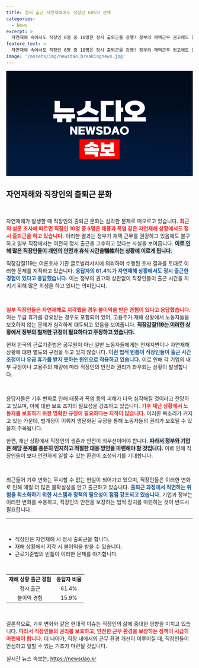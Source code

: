 ```yaml
---
title: 정시 출근 자연재해에도 직장인 60%의 선택
categories:
  - News
excerpt: >
  자연재해 속에서도 직장인 6명 중 10명은 정시 출퇴근을 강행! 정부의 재택근무 권고에도 불구하고, 근로기준법의 허점으로 인해 노동자들이 고통받고 있습니다. 기후 재난 속, 그들의 안전을 지킬 법적 장치가 절실히 필요합니다.
feature_text: >
  자연재해 속에서도 직장인 6명 중 10명은 정시 출퇴근을 강행! 정부의 재택근무 권고에도 불구하고, 근로기준법의 허점으로 인해 노동자들이 고통받고 있습니다. 기후 재난 속, 그들의 안전을 지킬 법적 장치가 절실히 필요합니다.
image: '/assets/img/newsdao_breakingnews.jpg'
---
```


<p><img src="/assets/img/newsdao_breakingnews.jpg" alt="ontimetimes 속보" /></p>

<h2 data-ke-size="size26">자연재해와 직장인의 출퇴근 문화</h2>

<p data-ke-size="size16">&nbsp;</p>

<p>자연재해가 발생할 때 직장인의 출퇴근 문화는 심각한 문제로 떠오르고 있습니다. <b><span style="color: #ee2323;">최근의 설문 조사에 따르면 직장인 10명 중 6명은 태풍과 폭염 같은 자연재해 상황에서도 정시 출퇴근을 하고 있습니다.</span></b> 이러한 결과는 정부가 재택 근무를 권장하고 있음에도 불구하고 일부 직장에서는 여전히 정시 출근을 고수하고 있다는 사실을 보여줍니다. <b><span style="background-color: #21538527;">이로 인해 많은 직장인들이 개인의 안전과 휴식 시간을犠牲하는 상황에 이르게 됩니다.</span></b></p>

<p>직장갑질119는 여론조사 기관 글로벌리서치에 의뢰하여 수행된 조사 결과를 토대로 이러한 문제를 지적하고 있습니다. <b><span style="color: #1a5490;">응답자의 61.4%가 자연재해 상황에서도 정시 출근한 경험이 있다고 응답했습니다.</span></b> 이는 정부의 권고와 상관없이 직장인들이 출근 시간을 지키기 위해 많은 희생을 하고 있다는 의미입니다.</p>

<p data-ke-size="size16">&nbsp;</p>

<p><b><span style="color: #ee2323;">일부 직장인들은 자연재해로 지각했을 경우 불이익을 받은 경험이 있다고 응답했습니다.</span></b> 이는 무급 휴가를 강요받는 경우도 포함되어 있어, 고용주가 재해 상황에서 노동자들을 보호하지 않는 문제가 심각하게 대두되고 있음을 보여줍니다. <b><span style="background-color: #21538527;">직장갑질119는 이러한 상황에서 정부의 철저한 규정이 필요하다고 주장하고 있습니다.</span></b></p>

<p>현재 한국의 근로기준법은 공무원이 아닌 일반 노동자들에게는 천재지변이나 자연재해 상황에 대한 별도의 규정을 두고 있지 않습니다. <b><span style="color: #1a5490;">이런 법적 빈틈이 직장인들이 출근 시간 조정이나 유급 휴가를 받지 못하는 원인으로 작용하고 있습니다.</span></b> 이로 인해 각 기업의 내부 규정이나 고용주의 재량에 따라 직장인의 안전과 권리가 좌우되는 상황이 발생합니다.</p>

<p data-ke-size="size16">&nbsp;</p>

<p>응답자들은 기후 변화로 인해 태풍과 폭염 등의 피해가 더욱 심각해질 것이라고 전망하고 있으며, 이에 대한 보호 조치의 필요성을 강조하고 있습니다. <b><span style="color: #ee2323;">기후 재난 상황에서 노동자를 보호하기 위한 명확한 규정이 필요하다는 지적이 많습니다.</span></b> 이러한 목소리가 커지고 있는 가운데, 법개정이 이뤄져 명문화된 규정을 통해 노동자들의 권리가 보호될 수 있을지 주목됩니다.</p>

<p>한편, 재난 상황에서 직장인의 생존과 안전이 최우선이어야 합니다. <b><span style="background-color: #21538527;">따라서 정부와 기업은 해당 문제를 충분히 인지하고 적절한 대응 방안을 마련해야 할 것입니다.</span></b> 이로 인해 직장인들이 보다 안전하게 일할 수 있는 환경이 조성되기를 기대합니다.</p>

<p data-ke-size="size16">&nbsp;</p>

<p>최근들어 기후 변화는 무시할 수 없는 현실이 되어가고 있으며, 직장인들은 이러한 변화로 인해 매일 더 많은 불확실성을 안고 출근하고 있습니다. <b><span style="color: #1a5490;">출퇴근 과정에서 직면하는 위험을 최소화하기 위한 시스템과 정책의 필요성이 점점 강조되고 있습니다.</span></b> 기업과 정부는 이러한 변화를 수용하고, 직장인의 안전을 보장하는 법적 장치를 마련하는 것이 반드시 필요합니다.</p>

<hr>

<p data-ke-size="size16">&nbsp;</p> 

<ul>
  <li>직장인은 자연재해 시 정시 출퇴근을 합니다.</li>
  <li>재해 상황에서 지각 시 불이익을 받을 수 있습니다.</li>
  <li>근로기준법의 빈틈이 이러한 문제를 야기합니다.</li>
</ul>

<p data-ke-size="size16">&nbsp;</p> 

<table style="width: 100%; border-collapse: collapse;">
  <tr>
    <td style="text-align: center; height: 17px;"><b>재해 상황 출근 경험</b></td>
    <td style="text-align: center; height: 17px;"><b>응답자 비율</b></td>
  </tr>
  <tr>
    <td style="text-align: center; height: 17px;">정시 출근</td>
    <td style="text-align: center; height: 17px;">61.4%</td>
  </tr>
  <tr>
    <td style="text-align: center; height: 17px;">불이익 경험</td>
    <td style="text-align: center; height: 17px;">15.9%</td>
  </tr>
</table>

<p data-ke-size="size16">&nbsp;</p>

<p>결론적으로, 기후 변화와 같은 현대적 이슈는 직장인의 삶에 중대한 영향을 미치고 있습니다. <b><span style="color: #ee2323;">따라서 직장인들의 권리를 보호하고, 안전한 근무 환경을 보장하는 정책이 시급히 마련돼야 합니다.</span></b> 더 나아가, 직장 내에서의 근무 환경 개선이 이루어질 때, 직장인들이 안심하고 일할 수 있는 기초가 마련될 것입니다.</p>
실시간 뉴스 속보는, <a href="https://newsdao.kr" rel="dofollow">https://newsdao.kr</a>


